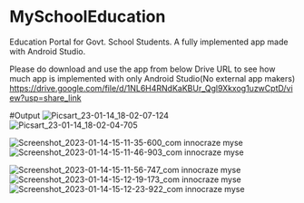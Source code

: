 # MySchoolEducation
Education Portal for Govt. School Students.
A fully implemented app made with Android Studio.

Please do download and use the app from below Drive URL to see how much app is implemented with only Android Studio(No external app makers)
https://drive.google.com/file/d/1NL6H4RNdKaKBUr_Qgl9Xkxog1uzwCptD/view?usp=share_link

#Output
![Picsart_23-01-14_18-02-07-124](https://user-images.githubusercontent.com/112856864/212471743-90e745c5-9bd1-4fa1-9f50-d5a746b17828.jpg)
![Picsart_23-01-14_18-02-04-705](https://user-images.githubusercontent.com/112856864/212471760-d573c391-88cf-4bbb-a214-c76e544d70c0.jpg)

![Screenshot_2023-01-14-15-11-35-600_com innocraze myse](https://user-images.githubusercontent.com/112856864/212471061-260bd43c-72d1-4cb3-a941-621d7d7b2924.jpg)![Screenshot_2023-01-14-15-11-46-903_com innocraze myse](https://user-images.githubusercontent.com/112856864/212471077-e892855d-a3a0-49b7-a616-66c5e035fd88.jpg)

![Screenshot_2023-01-14-15-11-56-747_com innocraze myse](https://user-images.githubusercontent.com/112856864/212471109-29201bef-1b96-4cbe-b73a-b6193adb86a8.jpg)
![Screenshot_2023-01-14-15-12-19-173_com innocraze myse](https://user-images.githubusercontent.com/112856864/212471121-bfc5e2e9-2623-4ae3-b6f0-58a6977e8c26.jpg)
![Screenshot_2023-01-14-15-12-23-922_com innocraze myse](https://user-images.githubusercontent.com/112856864/212471122-39b6dc28-d1b0-4b66-bdfd-af212318af7a.jpg)
